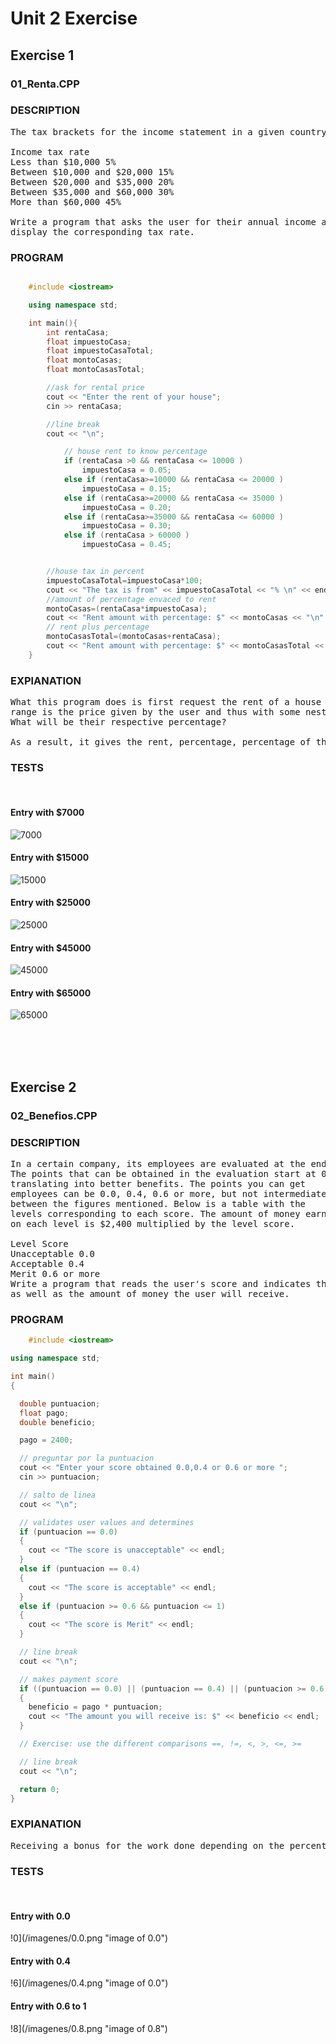 # Unit 2 Exercise

## Exercise 1
### 01_Renta.CPP

### DESCRIPTION


<pre>The tax brackets for the income statement in a given country are the following:

Income tax rate
Less than $10,000 5%
Between $10,000 and $20,000 15%
Between $20,000 and $35,000 20%
Between $35,000 and $60,000 30%
More than $60,000 45%

Write a program that asks the user for their annual income and displays by
display the corresponding tax rate.
</pre>


### PROGRAM

```C++

    #include <iostream>

    using namespace std;

    int main(){
        int rentaCasa;
        float impuestoCasa;
        float impuestoCasaTotal;
        float montoCasas;
        float montoCasasTotal;

        //ask for rental price
        cout << "Enter the rent of your house";
        cin >> rentaCasa;

        //line break
        cout << "\n";

            // house rent to know percentage
            if (rentaCasa >0 && rentaCasa <= 10000 )
                impuestoCasa = 0.05;
            else if (rentaCasa>=10000 && rentaCasa <= 20000 )
                impuestoCasa = 0.15;
            else if (rentaCasa>=20000 && rentaCasa <= 35000 )
                impuestoCasa = 0.20;
            else if (rentaCasa>=35000 && rentaCasa <= 60000 )
                impuestoCasa = 0.30;
            else if (rentaCasa > 60000 )
                impuestoCasa = 0.45;


        //house tax in percent
        impuestoCasaTotal=impuestoCasa*100;
        cout << "The tax is from" << impuestoCasaTotal << "% \n" << endl;
        //amount of percentage envaced to rent
        montoCasas=(rentaCasa*impuestoCasa);
        cout << "Rent amount with percentage: $" << montoCasas << "\n" << endl;
        // rent plus percentage 
        montoCasasTotal=(montoCasas+rentaCasa);
        cout << "Rent amount with percentage: $" << montoCasasTotal << "\n" << endl;
    }
```

### EXPlANATION

<pre>
What this program does is first request the rent of a house after evaluating in what
range is the price given by the user and thus with some nested ifs to be able to determine
What will be their respective percentage?

As a result, it gives the rent, percentage, percentage of the rent and sum of the rent and the percentage of rent.
</pre>

### TESTS
<br>

#### Entry with $7000
![7000](/imagenes/7000.png "imagen de 7000")

#### Entry with $15000
![15000](/imagenes/15000.png "imagen de 15000")

#### Entry with $25000
![25000](/imagenes/25000.png "imagen de 25000")

#### Entry with $45000
![45000](/imagenes/45000.png "imagen de 45000")

#### Entry with $65000
![65000](/imagenes/65000.png "imagen de 65000")


<br>
<br>
<br>

## Exercise 2
### 02_Benefios.CPP

### DESCRIPTION

<pre>In a certain company, its employees are evaluated at the end of each year.
The points that can be obtained in the evaluation start at 0.0 and can go up,
translating into better benefits. The points you can get
employees can be 0.0, 0.4, 0.6 or more, but not intermediate values
between the figures mentioned. Below is a table with the
levels corresponding to each score. The amount of money earned
on each level is $2,400 multiplied by the level score.

Level Score
Unacceptable 0.0
Acceptable 0.4
Merit 0.6 or more
Write a program that reads the user's score and indicates their level of performance,
as well as the amount of money the user will receive.
</pre>

### PROGRAM


```C++
    #include <iostream>

using namespace std;

int main()
{

  double puntuacion;
  float pago;
  double beneficio;

  pago = 2400;

  // preguntar por la puntuacion
  cout << "Enter your score obtained 0.0,0.4 or 0.6 or more ";
  cin >> puntuacion;

  // salto de linea
  cout << "\n";

  // validates user values ​​and determines
  if (puntuacion == 0.0)
  {
    cout << "The score is unacceptable" << endl;
  }
  else if (puntuacion == 0.4)
  {
    cout << "The score is acceptable" << endl;
  }
  else if (puntuacion >= 0.6 && puntuacion <= 1)
  {
    cout << "The score is Merit" << endl;
  }

  // line break
  cout << "\n";

  // makes payment score
  if ((puntuacion == 0.0) || (puntuacion == 0.4) || (puntuacion >= 0.6))
  {
    beneficio = pago * puntuacion;
    cout << "The amount you will receive is: $" << beneficio << endl;
  }

  // Exercise: use the different comparisons ==, !=, <, >, <=, >=

  // line break
  cout << "\n";

  return 0;
}
```
### EXPlANATION

<pre>Receiving a bonus for the work done depending on the percentage obtained, which are 0.0, 0.4 and 0.6 up to 1 and the money is 2400 and the money will be collected according to the bonus</pre>

### TESTS
<br>

#### Entry with 0.0
!0](/imagenes/0.0.png "image of 0.0")
#### Entry with 0.4
!6](/imagenes/0.4.png "image of 0.0")
#### Entry with 0.6 to 1
!8](/imagenes/0.8.png "image of 0.8")